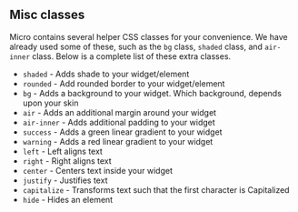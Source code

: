 ## Misc classes

Micro contains several helper CSS classes for your convenience. We have already used some of these, 
such as the `bg` class, `shaded` class, and `air-inner` class. Below is a complete list of these 
extra classes.

* `shaded` - Adds shade to your widget/element
* `rounded` - Add rounded border to your widget/element
* `bg` - Adds a background to your widget. Which background, depends upon your skin
* `air` - Adds an additional margin around your widget
* `air-inner` - Adds additional padding to your widget
* `success` - Adds a green linear gradient to your widget
* `warning` - Adds a red linear gradient to your widget
* `left` - Left aligns text
* `right` - Right aligns text
* `center` - Centers text inside your widget
* `justify` - Justifies text
* `capitalize` - Transforms text such that the first character is Capitalized
* `hide` - Hides an element

